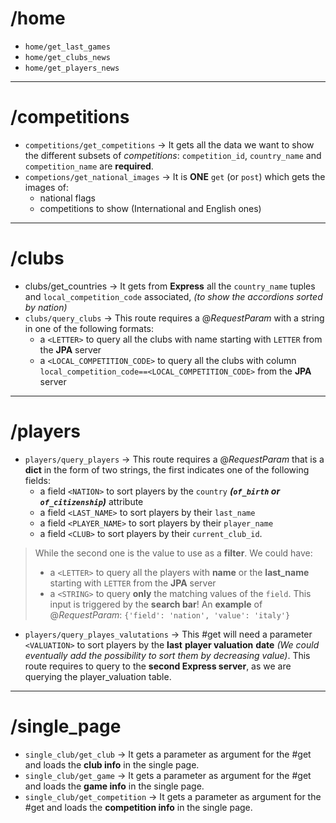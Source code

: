 # /home
- `home/get_last_games`
- `home/get_clubs_news`
- `home/get_players_news`
---
# /competitions
- `competitions/get_competitions` $\rightarrow$ It gets all the data we want to show the different subsets of *competitions*: `competition_id`, `country_name` and `competition_name` are **required**.
- `competions/get_national_images` $\rightarrow$ It is **ONE** `get` (or `post`) which gets the images of:
	- national flags 
	- competitions to show (International and English ones)

---
# /clubs
- clubs/get_countries $\rightarrow$ It gets from **Express** all the `country_name` tuples and `local_competition_code` associated, *(to show the accordions sorted by nation)*
- `clubs/query_clubs` $\rightarrow$ This route requires a $@RequestParam$ with a string in one of the following formats:
	- a `<LETTER>` to query all the clubs with name starting with `LETTER` from the **JPA** server
	- a `<LOCAL_COMPETITION_CODE>` to query all the clubs with column `local_competition_code==<LOCAL_COMPETITION_CODE>` from the **JPA** server

---
# /players
- `players/query_players` $\rightarrow$ This route requires a $@RequestParam$ that is a **dict** in the form of two strings, the first indicates one of the following fields:
	- a field `<NATION>` to sort players by the `country` ***(`of_birth` or `of_citizenship`)***  attribute
	- a field `<LAST_NAME>` to sort players by their `last_name`
	- a field `<PLAYER_NAME>` to sort players by their `player_name`
	-  a field `<CLUB>` to sort players by their `current_club_id`.

> While the second one is the value to use as a **filter**. We could have:
>-  a `<LETTER>` to query all the players with **name** or the **last_name** starting with `LETTER` from the **JPA** server
> -  a `<STRING>` to query **only** the matching values of the `field`. This input is triggered by the **search bar**!
> An **example** of $@RequestParam$:  `{'field': 'nation', 'value': 'italy'}`

 - `players/query_playes_valutations` $\rightarrow$ This #get will need a parameter `<VALUATION>` to sort players by the **last** **player valuation** **date** *(We could eventually add the possibility to sort them by decreasing value)*.
 This route requires to query to the **second Express server**, as we are querying the player_valuation table.

---
# /single_page
- `single_club/get_club` $\rightarrow$ It gets a parameter as argument for the #get and loads the **club info** in the single page.
- `single_club/get_game` $\rightarrow$ It gets a parameter as argument for the #get and loads the **game info** in the single page.
- `single_club/get_competition` $\rightarrow$ It gets a parameter as argument for the #get and loads the **competition info** in the single page.
